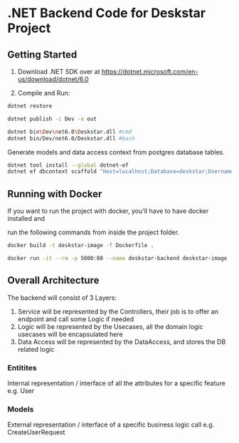 # .NET Backend Code for Deskstar Project



## Getting Started
1. Download .NET SDK over at https://dotnet.microsoft.com/en-us/download/dotnet/6.0

2. Compile and Run:
``` bash 
dotnet restore
```
``` bash 
dotnet publish -c Dev -o out
```
``` bash 
dotnet bin\Dev\net6.0\Deskstar.dll #cmd
dotnet bin/Dev/net6.0/Deskstar.dll #bash
```

Generate models and data access context from postgres database tables.
``` bash
dotnet tool install --global dotnet-ef
dotnet ef dbcontext scaffold "Host=localhost;Database=deskstar;Username=postgres;Password=root" Npgsql.EntityFrameworkCore.PostgreSQL -o Models
```

## Running with Docker

If you want to run the project with docker, you'll have to have docker installed and

run the following commands from inside the project folder.


``` bash 
docker build -t deskstar-image -f Dockerfile .
```

``` bash
docker run -it --rm -p 5000:80 --name deskstar-backend deskstar-image
```


## Overall Architecture

The backend will consist of 3 Layers:
1. Service
   will be represented by the Controllers, their job is to offer an endpoint and call some Logic if needed
2. Logic
   will be represented by the Usecases, all the domain logic usecases will be encapsulated here
3. Data Access
   will be represented by the DataAccess, and stores the DB related logic

### Entitites
Internal representation / interface of all the attributes for a specific feature e.g. User
### Models
External representation / interface of a specific business logic call e.g. CreateUserRequest